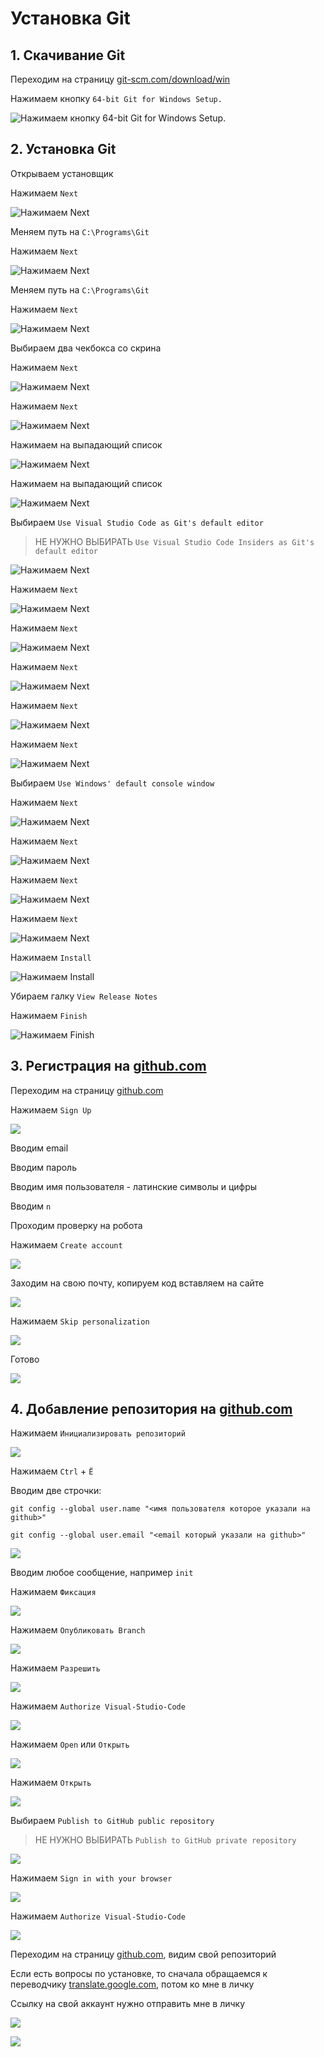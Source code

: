 # Установка Git

## 1. Скачивание Git

Переходим на страницу [git-scm.com/download/win](https://git-scm.com/download/win)

Нажимаем кнопку ```64-bit Git for Windows Setup.```

![Нажимаем кнопку ```64-bit Git for Windows Setup.```](./screen/Screenshot_1.png)


## 2. Установка Git

Открываем установщик

Нажимаем ```Next```

![Нажимаем ```Next```](./screen/Screenshot_2.png)

Меняем путь на ```C:\Programs\Git```

Нажимаем ```Next```

![Нажимаем ```Next```](./screen/Screenshot_3.png)

Меняем путь на ```C:\Programs\Git```

Нажимаем ```Next```

![Нажимаем ```Next```](./screen/Screenshot_3.png)

Выбираем два чекбокса со скрина

Нажимаем ```Next```

![Нажимаем ```Next```](./screen/Screenshot_4.png)

Нажимаем ```Next```

![Нажимаем ```Next```](./screen/Screenshot_5.png)

Нажимаем на выпадающий список

![Нажимаем ```Next```](./screen/Screenshot_6.png)

Нажимаем на выпадающий список

![Нажимаем ```Next```](./screen/Screenshot_6.png)

Выбираем ```Use Visual Studio Code as Git's default editor```

> НЕ НУЖНО ВЫБИРАТЬ ``````Use Visual Studio Code Insiders as Git's default editor``````

![Нажимаем ```Next```](./screen/Screenshot_7.png)

Нажимаем ```Next```

![Нажимаем ```Next```](./screen/Screenshot_8.png)

Нажимаем ```Next```

![Нажимаем ```Next```](./screen/Screenshot_9.png)

Нажимаем ```Next```

![Нажимаем ```Next```](./screen/Screenshot_10.png)

Нажимаем ```Next```

![Нажимаем ```Next```](./screen/Screenshot_11.png)

Нажимаем ```Next```

![Нажимаем ```Next```](./screen/Screenshot_12.png)

Выбираем ```Use Windows' default console window```

Нажимаем ```Next```

![Нажимаем ```Next```](./screen/Screenshot_13.png)

Нажимаем ```Next```

![Нажимаем ```Next```](./screen/Screenshot_14.png)

Нажимаем ```Next```

![Нажимаем ```Next```](./screen/Screenshot_15.png)

Нажимаем ```Next```

![Нажимаем ```Next```](./screen/Screenshot_16.png)

Нажимаем ```Install```

![Нажимаем ```Install```](./screen/Screenshot_17.png)

Убираем галку ```View Release Notes```

Нажимаем ```Finish```

![Нажимаем ```Finish```](./screen/Screenshot_18.png)


## 3. Регистрация на [github.com](https://github.com)

Переходим на страницу [github.com](https://github.com)

Нажимаем ```Sign Up```

![](./screen/Screenshot_19.png)

Вводим email

Вводим пароль

Вводим имя пользователя - латинские символы и цифры

Вводим ```n```

Проходим проверку на робота

Нажимаем ```Create account```

![](./screen/Screenshot_20.png)

Заходим на свою почту, копируем код вставляем на сайте

![](./screen/Screenshot_21.png)

Нажимаем ```Skip personalization```

![](./screen/Screenshot_22.png)

Готово

![](./screen/Screenshot_23.png)


## 4. Добавление репозитория на [github.com](https://github.com)

Нажимаем ```Инициализировать репозиторий```

![](./screen/Screenshot_24.png)

Нажимаем ```Ctrl``` + ```Ё```

Вводим две строчки:

```git config --global user.name "<имя пользователя которое указали на github>"```

```git config --global user.email "<email который указали на github>"```

![](./screen/Screenshot_25.png)

Вводим любое сообщение, например ```init```

Нажимаем ```Фиксация```

![](./screen/Screenshot_26.png)

Нажимаем ```Опубликовать Branch```

![](./screen/Screenshot_27.png)

Нажимаем ```Разрешить```

![](./screen/Screenshot_28.png)

Нажимаем ```Authorize Visual-Studio-Code```

![](./screen/Screenshot_35.png)

Нажимаем ```Open``` или ```Открыть```

![](./screen/Screenshot_29.png)

Нажимаем ```Открыть```

![](./screen/Screenshot_30.png)

Выбираем ```Publish to GitHub public repository```

> НЕ НУЖНО ВЫБИРАТЬ ```Publish to GitHub private repository```

![](./screen/Screenshot_31.png)

Нажимаем ```Sign in with your browser```

![](./screen/Screenshot_32.png)

Нажимаем ```Authorize Visual-Studio-Code```

![](./screen/Screenshot_33.png)

Переходим на страницу [github.com](https://github.com), видим свой репозиторий

Если есть вопросы по установке, то сначала обращаемся к переводчику
[translate.google.com](https://translate.google.com/?sl=en&tl=ru&op=translate), потом ко мне в личку

Ссылку на свой аккаунт нужно отправить мне в личку

![](./screen/Screenshot_34.png)

![](./screen/Screenshot_35.png)